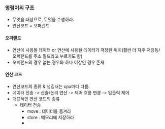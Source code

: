 ### 명령어의 구조
- 무엇을 대상으로, 무엇을 수행하라.
- 연산코드 + 오퍼랜드
#### 오퍼랜드
- 연산에 사용될 데이터 or 연산에 사용될 데이터가 저장된 위치(훨씬 더 자주 저장됨/오퍼랜드를 주소 필드라고 부르기도 함)
- 오퍼랜드의 경우 없는 경우와 하나 이상인 경우 존재

#### 연산 코드
- 연산코드의 종류 & 생김새는 cpu마다 다름.
- 데이터 전송 -> 산술/논리 연산 -> 제어 흐름 변경 -> 입출력 제어
- 대표적인 연산 코드의 종류
  - 데이터 전송
    - move : 데이터를 옮겨라
    - store : 메모리에 저장하라
    - 
